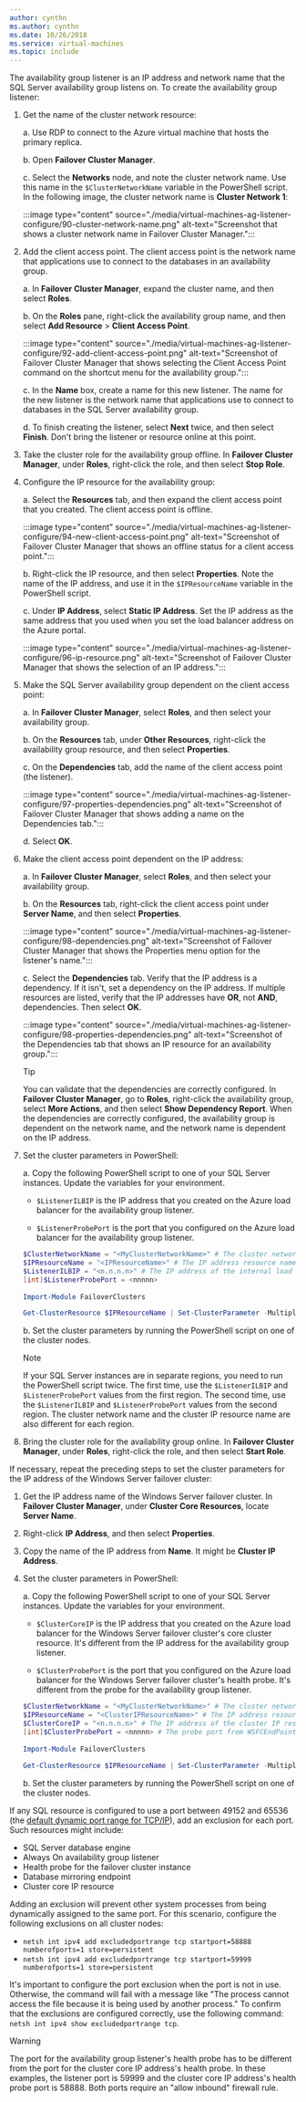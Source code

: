 ```yaml
---
author: cynthn
ms.author: cynthn
ms.date: 10/26/2018
ms.service: virtual-machines
ms.topic: include
---
```

The availability group listener is an IP address and network name that the SQL Server availability group listens on. To create the availability group listener:

1. <a name="getnet"></a>Get the name of the cluster network resource:

    a. Use RDP to connect to the Azure virtual machine that hosts the primary replica. 

    b. Open **Failover Cluster Manager**.

    c. Select the **Networks** node, and note the cluster network name. Use this name in the `$ClusterNetworkName` variable in the PowerShell script. In the following image, the cluster network name is **Cluster Network 1**:

    :::image type="content" source="./media/virtual-machines-ag-listener-configure/90-cluster-network-name.png" alt-text="Screenshot that shows a cluster network name in Failover Cluster Manager.":::

1. <a name="addcap"></a>Add the client access point. The client access point is the network name that applications use to connect to the databases in an availability group.

    a. In **Failover Cluster Manager**, expand the cluster name, and then select **Roles**.

    b. On the **Roles** pane, right-click the availability group name, and then select **Add Resource** > **Client Access Point**.

    :::image type="content" source="./media/virtual-machines-ag-listener-configure/92-add-client-access-point.png" alt-text="Screenshot of Failover Cluster Manager that shows selecting the Client Access Point command on the shortcut menu for the availability group.":::

    c. In the **Name** box, create a name for this new listener. 
   The name for the new listener is the network name that applications use to connect to databases in the SQL Server availability group.

    d. To finish creating the listener, select **Next** twice, and then select **Finish**. Don't bring the listener or resource online at this point.

1. Take the cluster role for the availability group offline. In **Failover Cluster Manager**, under **Roles**, right-click the role, and then select **Stop Role**.

1. <a name="congroup"></a>Configure the IP resource for the availability group:

    a. Select the **Resources** tab, and then expand the client access point that you created. The client access point is offline.

   :::image type="content" source="./media/virtual-machines-ag-listener-configure/94-new-client-access-point.png" alt-text="Screenshot of Failover Cluster Manager that shows an offline status for a client access point.":::

    b. Right-click the IP resource, and then select **Properties**. Note the name of the IP address, and use it in the `$IPResourceName` variable in the PowerShell script.

    c. Under **IP Address**, select **Static IP Address**. Set the IP address as the same address that you used when you set the load balancer address on the Azure portal.

   :::image type="content" source="./media/virtual-machines-ag-listener-configure/96-ip-resource.png" alt-text="Screenshot of Failover Cluster Manager that shows the selection of an IP address.":::
    
1. <a name = "dependencyGroup"></a>Make the SQL Server availability group dependent on the client access point:

    a. In **Failover Cluster Manager**, select **Roles**, and then select your availability group.

    b. On the **Resources** tab, under **Other Resources**, right-click the availability group resource, and then select **Properties**.

    c. On the **Dependencies** tab, add the name of the client access point (the listener).

   :::image type="content" source="./media/virtual-machines-ag-listener-configure/97-properties-dependencies.png" alt-text="Screenshot of Failover Cluster Manager that shows adding a name on the Dependencies tab.":::

    d. Select **OK**.

1. <a name="listname"></a>Make the client access point dependent on the IP address:

    a. In **Failover Cluster Manager**, select **Roles**, and then select your availability group.

    b. On the **Resources** tab, right-click the client access point under **Server Name**, and then select **Properties**.

   :::image type="content" source="./media/virtual-machines-ag-listener-configure/98-dependencies.png" alt-text="Screenshot of Failover Cluster Manager that shows the Properties menu option for the listener's name.":::

    c. Select the **Dependencies** tab. Verify that the IP address is a dependency. If it isn't, set a dependency on the IP address. If multiple resources are listed, verify that the IP addresses have **OR**, not **AND**, dependencies. Then select **OK**.

   :::image type="content" source="./media/virtual-machines-ag-listener-configure/98-properties-dependencies.png" alt-text="Screenshot of the Dependencies tab that shows an IP resource for an availability group.":::

    >[!TIP]
    >You can validate that the dependencies are correctly configured. In **Failover Cluster Manager**, go to **Roles**, right-click the availability group, select **More Actions**, and then select **Show Dependency Report**. When the dependencies are correctly configured, the availability group is dependent on the network name, and the network name is dependent on the IP address.


1. <a name="setparam"></a>Set the cluster parameters in PowerShell:

   a. Copy the following PowerShell script to one of your SQL Server instances. Update the variables for your environment.

   - `$ListenerILBIP` is the IP address that you created on the Azure load balancer for the availability group listener.
    
   - `$ListenerProbePort` is the port that you configured on the Azure load balancer for the availability group listener.

   ```powershell
   $ClusterNetworkName = "<MyClusterNetworkName>" # The cluster network name. Use Get-ClusterNetwork on Windows Server 2012 or later to find the name.
   $IPResourceName = "<IPResourceName>" # The IP address resource name.
   $ListenerILBIP = "<n.n.n.n>" # The IP address of the internal load balancer. This is the static IP address for the load balancer that you configured in the Azure portal.
   [int]$ListenerProbePort = <nnnnn>
  
   Import-Module FailoverClusters

   Get-ClusterResource $IPResourceName | Set-ClusterParameter -Multiple @{"Address"="$ListenerILBIP";"ProbePort"=$ListenerProbePort;"SubnetMask"="255.255.255.255";"Network"="$ClusterNetworkName";"EnableDhcp"=0}
   ```

   b. Set the cluster parameters by running the PowerShell script on one of the cluster nodes.  

   > [!NOTE]
   > If your SQL Server instances are in separate regions, you need to run the PowerShell script twice. The first time, use the `$ListenerILBIP` and `$ListenerProbePort` values from the first region. The second time, use the `$ListenerILBIP` and `$ListenerProbePort` values from the second region. The cluster network name and the cluster IP resource name are also different for each region.

1. Bring the cluster role for the availability group online. In **Failover Cluster Manager**, under **Roles**, right-click the role, and then select **Start Role**.

If necessary, repeat the preceding steps to set the cluster parameters for the IP address of the Windows Server failover cluster:

1. Get the IP address name of the Windows Server failover cluster. In **Failover Cluster Manager**, under **Cluster Core Resources**, locate **Server Name**.

1. Right-click **IP Address**, and then select **Properties**.

1. Copy the name of the IP address from **Name**. It might be **Cluster IP Address**. 

1. <a name="setwsfcparam"></a>Set the cluster parameters in PowerShell:
  
   a. Copy the following PowerShell script to one of your SQL Server instances. Update the variables for your environment.

   - `$ClusterCoreIP` is the IP address that you created on the Azure load balancer for the Windows Server failover cluster's core cluster resource. It's different from the IP address for the availability group listener.

   - `$ClusterProbePort` is the port that you configured on the Azure load balancer for the Windows Server failover cluster's health probe. It's different from the probe for the availability group listener.

   ```powershell
   $ClusterNetworkName = "<MyClusterNetworkName>" # The cluster network name. Use Get-ClusterNetwork on Windows Server 2012 or later to find the name.
   $IPResourceName = "<ClusterIPResourceName>" # The IP address resource name.
   $ClusterCoreIP = "<n.n.n.n>" # The IP address of the cluster IP resource. This is the static IP address for the load balancer that you configured in the Azure portal.
   [int]$ClusterProbePort = <nnnnn> # The probe port from WSFCEndPointprobe in the Azure portal. This port must be different from the probe port for the availability group listener.
  
   Import-Module FailoverClusters
  
   Get-ClusterResource $IPResourceName | Set-ClusterParameter -Multiple @{"Address"="$ClusterCoreIP";"ProbePort"=$ClusterProbePort;"SubnetMask"="255.255.255.255";"Network"="$ClusterNetworkName";"EnableDhcp"=0}
   ```

   b. Set the cluster parameters by running the PowerShell script on one of the cluster nodes.  

If any SQL resource is configured to use a port between 49152 and 65536 (the [default dynamic port range for TCP/IP](/windows/client-management/troubleshoot-tcpip-port-exhaust#default-dynamic-port-range-for-tcpip)), add an exclusion for each port. Such resources might include:

- SQL Server database engine
- Always On availability group listener
- Health probe for the failover cluster instance
- Database mirroring endpoint
- Cluster core IP resource 

Adding an exclusion will prevent other system processes from being dynamically assigned to the same port. For this scenario, configure the following exclusions on all cluster nodes:

- `netsh int ipv4 add excludedportrange tcp startport=58888 numberofports=1 store=persistent`
- `netsh int ipv4 add excludedportrange tcp startport=59999 numberofports=1 store=persistent`

It's important to configure the port exclusion when the port is not in use. Otherwise, the command will fail with a message like "The process cannot access the file because it is being used by another process."
To confirm that the exclusions are configured correctly, use the following command: `netsh int ipv4 show excludedportrange tcp`.  

>[!WARNING]
>The port for the availability group listener's health probe has to be different from the port for the cluster core IP address's health probe. In these examples, the listener port is 59999 and the cluster core IP address's health probe port is 58888. Both ports require an "allow inbound" firewall rule.

